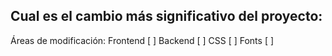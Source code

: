 ## Cual es el cambio más significativo del proyecto:

Áreas de modificación:
Frontend  [  ]
Backend   [  ]
CSS       [  ]
Fonts     [  ]
